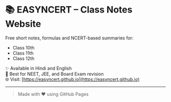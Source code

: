 # 📚 EASYNCERT – Class Notes Website

Free short notes, formulas and NCERT-based summaries for:

- Class 10th
- Class 11th
- Class 12th

✨ Available in Hindi and English  
🔬 Best for NEET, JEE, and Board Exam revision  
🌐 Visit: [https://easyncert.github.io](https://easyncert.github.io)

---
> Made with ❤️ using GitHub Pages
